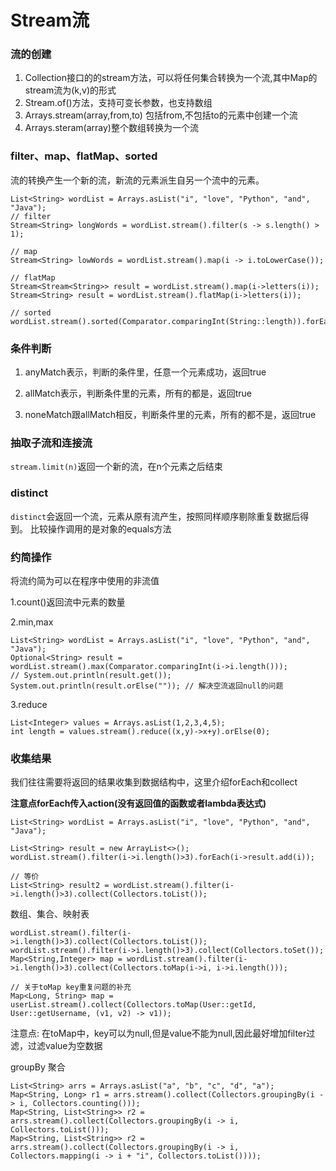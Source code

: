 # Stream流

### 流的创建
1. Collection接口的的stream方法，可以将任何集合转换为一个流,其中Map的stream流为(k,v)的形式
2. Stream.of()方法，支持可变长参数，也支持数组
3. Arrays.stream(array,from,to) 包括from,不包括to的元素中创建一个流
4. Arrays.steram(array)整个数组转换为一个流

### filter、map、flatMap、sorted
流的转换产生一个新的流，新流的元素派生自另一个流中的元素。
```
List<String> wordList = Arrays.asList("i", "love", "Python", "and", "Java");
// filter
Stream<String> longWords = wordList.stream().filter(s -> s.length() > 1);

// map
Stream<String> lowWords = wordList.stream().map(i -> i.toLowerCase());

// flatMap
Stream<Stream<String>> result = wordList.stream().map(i->letters(i));
Stream<String> result = wordList.stream().flatMap(i->letters(i));

// sorted
wordList.stream().sorted(Comparator.comparingInt(String::length)).forEach(System.out::println);
```

### 条件判断
1. anyMatch表示，判断的条件里，任意一个元素成功，返回true

2. allMatch表示，判断条件里的元素，所有的都是，返回true

3. noneMatch跟allMatch相反，判断条件里的元素，所有的都不是，返回true


### 抽取子流和连接流

`stream.limit(n)`返回一个新的流，在n个元素之后结束

### distinct

`distinct`会返回一个流，元素从原有流产生，按照同样顺序剔除重复数据后得到。 比较操作调用的是对象的equals方法


### 约简操作
将流约简为可以在程序中使用的非流值

1.count()返回流中元素的数量

2.min,max

```
List<String> wordList = Arrays.asList("i", "love", "Python", "and", "Java");
Optional<String> result = wordList.stream().max(Comparator.comparingInt(i->i.length()));
// System.out.println(result.get());
System.out.println(result.orElse("")); // 解决空流返回null的问题
```

3.reduce

```
List<Integer> values = Arrays.asList(1,2,3,4,5);
int length = values.stream().reduce((x,y)->x+y).orElse(0);
```

### 收集结果
我们往往需要将返回的结果收集到数据结构中，这里介绍forEach和collect

**注意点forEach传入action(没有返回值的函数或者lambda表达式)**

```
List<String> wordList = Arrays.asList("i", "love", "Python", "and", "Java");

List<String> result = new ArrayList<>();
wordList.stream().filter(i->i.length()>3).forEach(i->result.add(i));

// 等价
List<String> result2 = wordList.stream().filter(i->i.length()>3).collect(Collectors.toList());
```

数组、集合、映射表
```
wordList.stream().filter(i->i.length()>3).collect(Collectors.toList());
wordList.stream().filter(i->i.length()>3).collect(Collectors.toSet());
Map<String,Integer> map = wordList.stream().filter(i->i.length()>3).collect(Collectors.toMap(i->i, i->i.length()));

// 关于toMap key重复问题的补充
Map<Long, String> map = userList.stream().collect(Collectors.toMap(User::getId, User::getUsername, (v1, v2) -> v1));
```
注意点: 在toMap中，key可以为null,但是value不能为null,因此最好增加filter过滤，过滤value为空数据

groupBy 聚合
```
List<String> arrs = Arrays.asList("a", "b", "c", "d", "a");
Map<String, Long> r1 = arrs.stream().collect(Collectors.groupingBy(i -> i, Collectors.counting()));
Map<String, List<String>> r2 = arrs.stream().collect(Collectors.groupingBy(i -> i, Collectors.toList()));
Map<String, List<String>> r2 = arrs.stream().collect(Collectors.groupingBy(i -> i, Collectors.mapping(i -> i + "i", Collectors.toList())));
```
